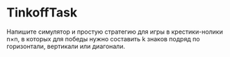 # TinkoffTask
Напишите симулятор и простую стратегию для игры в крестики-нолики n×n﻿, в которых для победы нужно составить ﻿k﻿ знаков подряд по горизонтали, вертикали или диагонали.
